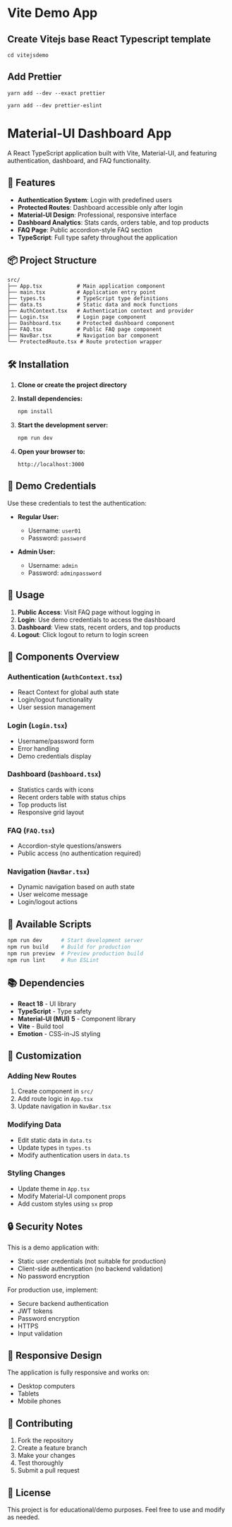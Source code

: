 # Vite Demo App 

## Create Vitejs base React Typescript template

```yarn create vite vitejsdemo --template react-ts
cd vitejsdemo
```

## Add Prettier

```
yarn add --dev --exact prettier

yarn add --dev prettier-eslint

```
#
# Material-UI Dashboard App

A React TypeScript application built with Vite, Material-UI, and featuring authentication, dashboard, and FAQ functionality.

## 🚀 Features

- **Authentication System**: Login with predefined users
- **Protected Routes**: Dashboard accessible only after login
- **Material-UI Design**: Professional, responsive interface
- **Dashboard Analytics**: Stats cards, orders table, and top products
- **FAQ Page**: Public accordion-style FAQ section
- **TypeScript**: Full type safety throughout the application

## 📦 Project Structure

```
src/
├── App.tsx           # Main application component
├── main.tsx          # Application entry point
├── types.ts          # TypeScript type definitions
├── data.ts           # Static data and mock functions
├── AuthContext.tsx   # Authentication context and provider
├── Login.tsx         # Login page component
├── Dashboard.tsx     # Protected dashboard component
├── FAQ.tsx           # Public FAQ page component
├── NavBar.tsx        # Navigation bar component
└── ProtectedRoute.tsx # Route protection wrapper
```

## 🛠️ Installation

1. **Clone or create the project directory**
2. **Install dependencies:**
   ```bash
   npm install
   ```

3. **Start the development server:**
   ```bash
   npm run dev
   ```

4. **Open your browser to:**
   ```
   http://localhost:3000
   ```

## 🔐 Demo Credentials

Use these credentials to test the authentication:

- **Regular User:**
  - Username: `user01`
  - Password: `password`

- **Admin User:**
  - Username: `admin`
  - Password: `adminpassword`

## 🎯 Usage

1. **Public Access**: Visit FAQ page without logging in
2. **Login**: Use demo credentials to access the dashboard
3. **Dashboard**: View stats, recent orders, and top products
4. **Logout**: Click logout to return to login screen

## 🧩 Components Overview

### Authentication (`AuthContext.tsx`)
- React Context for global auth state
- Login/logout functionality
- User session management

### Login (`Login.tsx`)
- Username/password form
- Error handling
- Demo credentials display

### Dashboard (`Dashboard.tsx`)
- Statistics cards with icons
- Recent orders table with status chips
- Top products list
- Responsive grid layout

### FAQ (`FAQ.tsx`)
- Accordion-style questions/answers
- Public access (no authentication required)

### Navigation (`NavBar.tsx`)
- Dynamic navigation based on auth state
- User welcome message
- Login/logout actions

## 🔧 Available Scripts

```bash
npm run dev      # Start development server
npm run build    # Build for production
npm run preview  # Preview production build
npm run lint     # Run ESLint
```

## 📚 Dependencies

- **React 18** - UI library
- **TypeScript** - Type safety
- **Material-UI (MUI) 5** - Component library
- **Vite** - Build tool
- **Emotion** - CSS-in-JS styling

## 🎨 Customization

### Adding New Routes
1. Create component in `src/`
2. Add route logic in `App.tsx`
3. Update navigation in `NavBar.tsx`

### Modifying Data
- Edit static data in `data.ts`
- Update types in `types.ts`
- Modify authentication users in `data.ts`

### Styling Changes
- Update theme in `App.tsx`
- Modify Material-UI component props
- Add custom styles using `sx` prop

## 🔒 Security Notes

This is a demo application with:
- Static user credentials (not suitable for production)
- Client-side authentication (no backend validation)
- No password encryption

For production use, implement:
- Secure backend authentication
- JWT tokens
- Password encryption
- HTTPS
- Input validation

## 📱 Responsive Design

The application is fully responsive and works on:
- Desktop computers
- Tablets
- Mobile phones

## 🤝 Contributing

1. Fork the repository
2. Create a feature branch
3. Make your changes
4. Test thoroughly
5. Submit a pull request

## 📄 License

This project is for educational/demo purposes. Feel free to use and modify as needed.